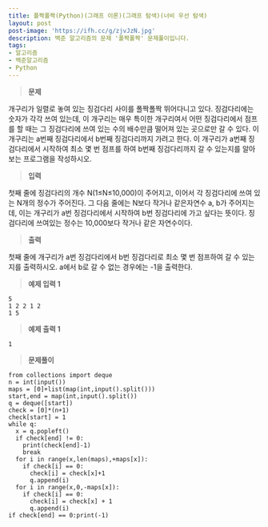 ```yaml
---
title: 폴짝폴짝(Python)(그래프 이론)(그래프 탐색)(너비 우선 탐색)
layout: post
post-image: 'https://ifh.cc/g/zjvJzN.jpg'
description: 백준 알고리즘의 문제 '폴짝폴짝' 문제풀이입니다.
tags:
- 알고리즘
- 백준알고리즘
- Python
---
```



>**문제**

개구리가 일렬로 놓여 있는 징검다리 사이를 폴짝폴짝 뛰어다니고 있다. 징검다리에는 숫자가 각각 쓰여 있는데, 이 개구리는 매우 특이한 개구리여서 어떤 징검다리에서 점프를 할 때는 그 징검다리에 쓰여 있는 수의 배수만큼 떨어져 있는 곳으로만 갈 수 있다.
이 개구리는 a번째 징검다리에서 b번째 징검다리까지 가려고 한다. 이 개구리가 a번째 징검다리에서 시작하여 최소 몇 번 점프를 하여 b번째 징검다리까지 갈 수 있는지를 알아보는 프로그램을 작성하시오.

>**입력**

첫째 줄에 징검다리의 개수 N(1≤N≤10,000)이 주어지고, 이어서 각 징검다리에 쓰여 있는 N개의 정수가 주어진다. 그 다음 줄에는 N보다 작거나 같은자연수 a, b가 주어지는 데, 이는 개구리가 a번 징검다리에서 시작하여 b번 징검다리에 가고 싶다는 뜻이다. 징검다리에 쓰여있는 정수는 10,000보다 작거나 같은 자연수이다.

>**출력**

첫째 줄에 개구리가 a번 징검다리에서 b번 징검다리로 최소 몇 번 점프하여 갈 수 있는 지를 출력하시오. a에서 b로 갈 수 없는 경우에는 -1을 출력한다.

>**예제 입력 1**

	5
	1 2 2 1 2
	1 5

>**예제 출력 1**

	1

>**문제풀이**

	from collections import deque
	n = int(input())
	maps = [0]+list(map(int,input().split()))
	start,end = map(int,input().split())
	q = deque([start])
	check = [0]*(n+1)
	check[start] = 1
	while q:
	  x = q.popleft()
	  if check[end] != 0:
	    print(check[end]-1)
	    break
	  for i in range(x,len(maps),+maps[x]):
	    if check[i] == 0:
	      check[i] = check[x]+1
	      q.append(i)
	  for i in range(x,0,-maps[x]):
	    if check[i] == 0:
	      check[i] = check[x] + 1
	      q.append(i)
	if check[end] == 0:print(-1)
